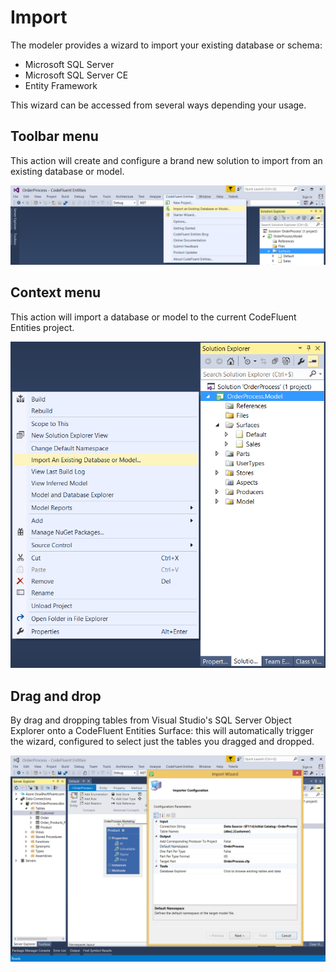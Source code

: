# Import

The modeler provides a wizard to import your existing database or schema:

* Microsoft SQL Server
* Microsoft SQL Server CE
* Entity Framework

This wizard can be accessed from several ways depending your usage.

## Toolbar menu

This action will create and configure a brand new solution to import from an existing database or model.

![](img/import-01.png)

## Context menu

This action will import a database or model to the current CodeFluent Entities project.

![](img/import-02.png)

## Drag and drop

By drag and dropping tables from Visual Studio's SQL Server Object Explorer onto a CodeFluent Entities Surface: this will automatically trigger the wizard, configured to select just the tables you dragged and dropped.

![](img/import-03.png)

